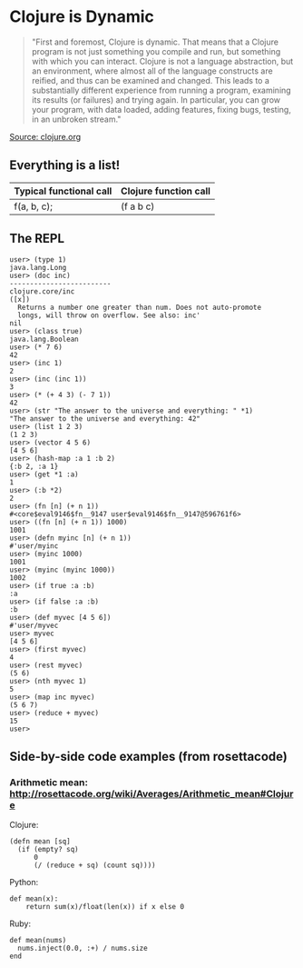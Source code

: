 # Clojure is Dynamic

> "First and foremost, Clojure is dynamic. That means that a Clojure program is not just something you compile and run, but something with which you can interact. Clojure is not a language abstraction, but an environment, where almost all of the language constructs are reified, and thus can be examined and changed. This leads to a substantially different experience from running a program, examining its results (or failures) and trying again. In particular, you can grow your program, with data loaded, adding features, fixing bugs, testing, in an unbroken stream."

[Source: clojure.org](http://clojure.org/dynamic)

## Everything is a list!

| Typical functional call | Clojure function call |
|-------------------------|-----------------------|
| f(a, b, c);             | (f a b c)             |

## The REPL

```
user> (type 1)
java.lang.Long
user> (doc inc)
-------------------------
clojure.core/inc
([x])
  Returns a number one greater than num. Does not auto-promote
  longs, will throw on overflow. See also: inc'
nil
user> (class true)
java.lang.Boolean
user> (* 7 6)
42
user> (inc 1)
2
user> (inc (inc 1))
3
user> (* (+ 4 3) (- 7 1))
42
user> (str "The answer to the universe and everything: " *1)
"The answer to the universe and everything: 42"
user> (list 1 2 3)
(1 2 3)
user> (vector 4 5 6)
[4 5 6]
user> (hash-map :a 1 :b 2)
{:b 2, :a 1}
user> (get *1 :a)
1
user> (:b *2)
2
user> (fn [n] (+ n 1))
#<core$eval9146$fn__9147 user$eval9146$fn__9147@596761f6>
user> ((fn [n] (+ n 1)) 1000)
1001
user> (defn myinc [n] (+ n 1))
#'user/myinc
user> (myinc 1000)
1001
user> (myinc (myinc 1000))
1002
user> (if true :a :b)
:a
user> (if false :a :b)
:b
user> (def myvec [4 5 6])
#'user/myvec
user> myvec
[4 5 6]
user> (first myvec)
4
user> (rest myvec)
(5 6)
user> (nth myvec 1)
5
user> (map inc myvec)
(5 6 7)
user> (reduce + myvec)
15
user>
```

## Side-by-side code examples (from rosettacode)

### Arithmetic mean: http://rosettacode.org/wiki/Averages/Arithmetic_mean#Clojure

Clojure:
```
(defn mean [sq]
  (if (empty? sq)
      0
      (/ (reduce + sq) (count sq))))
```

Python:
```
def mean(x):
    return sum(x)/float(len(x)) if x else 0
```

Ruby:
```
def mean(nums)
  nums.inject(0.0, :+) / nums.size
end
```
